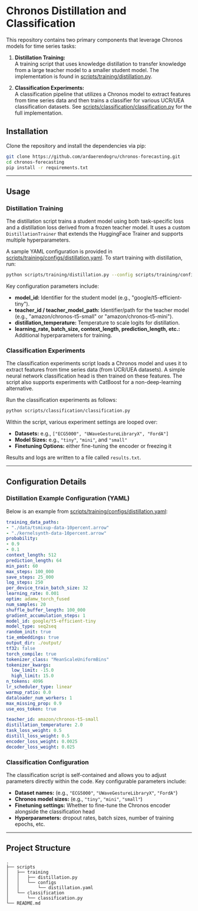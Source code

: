 # Chronos Distillation and Classification

This repository contains two primary components that leverage Chronos models for time series tasks:

1. **Distillation Training:**  
   A training script that uses knowledge distillation to transfer knowledge from a large teacher model to a smaller student model. The implementation is found in [scripts/training/distillation.py](scripts/training/distillation.py).

2. **Classification Experiments:**  
   A classification pipeline that utilizes a Chronos model to extract features from time series data and then trains a classifier for various UCR/UEA classification datasets. See [scripts/classification/classification.py](scripts/classification/classification.py) for the full implementation.


## Installation

Clone the repository and install the dependencies via pip:
```bash
git clone https://github.com/ardaerendogru/chronos-forecasting.git
cd chronos-forecasting
pip install -r requirements.txt
```

---

## Usage

### Distillation Training

The distillation script trains a student model using both task-specific loss and a distillation loss derived from a frozen teacher model. It uses a custom `DistillationTrainer` that extends the HuggingFace Trainer and supports multiple hyperparameters.

A sample YAML configuration is provided in [scripts/training/configs/distillation.yaml](scripts/training/configs/distillation.yaml). To start training with distillation, run:

```bash
python scripts/training/distillation.py --config scripts/training/configs/distillation.yaml
```

Key configuration parameters include:
- **model_id:** Identifier for the student model (e.g., "google/t5-efficient-tiny").
- **teacher_id / teacher_model_path:** Identifier/path for the teacher model (e.g., "amazon/chronos-t5-small" or "amazon/chronos-t5-mini").
- **distillation_temperature:** Temperature to scale logits for distillation.
- **learning_rate, batch_size, context_length, prediction_length, etc.:** Additional hyperparameters for training.

### Classification Experiments

The classification experiments script loads a Chronos model and uses it to extract features from time series data (from UCR/UEA datasets). A simple neural network classification head is then trained on these features. The script also supports experiments with CatBoost for a non-deep-learning alternative.

Run the classification experiments as follows:

```bash
python scripts/classification/classification.py
```

Within the script, various experiment settings are looped over:
- **Datasets:** e.g., `["ECG5000", "UWaveGestureLibraryX", "FordA"]`
- **Model Sizes:** e.g., `"tiny"`, `"mini"`, and `"small"`
- **Finetuning Options:** either fine-tuning the encoder or freezing it

Results and logs are written to a file called `results.txt`.

---

## Configuration Details

### Distillation Example Configuration (YAML)

Below is an example from [scripts/training/configs/distillation.yaml](scripts/training/configs/distillation.yaml):

```yaml
training_data_paths:
- "./data/tsmixup-data-10percent.arrow"
- "./kernelsynth-data-10percent.arrow"
probability:
- 0.9
- 0.1
context_length: 512
prediction_length: 64
min_past: 60
max_steps: 100_000
save_steps: 25_000
log_steps: 250
per_device_train_batch_size: 32
learning_rate: 0.001
optim: adamw_torch_fused
num_samples: 20
shuffle_buffer_length: 100_000
gradient_accumulation_steps: 1
model_id: google/t5-efficient-tiny
model_type: seq2seq
random_init: true
tie_embeddings: true
output_dir: ./output/
tf32: false
torch_compile: true
tokenizer_class: "MeanScaleUniformBins"
tokenizer_kwargs:
  low_limit: -15.0
  high_limit: 15.0
n_tokens: 4096
lr_scheduler_type: linear
warmup_ratio: 0.0
dataloader_num_workers: 1
max_missing_prop: 0.9
use_eos_token: true

teacher_id: amazon/chronos-t5-small
distillation_temperature: 2.0
task_loss_weight: 0.5
distill_loss_weight: 0.5
encoder_loss_weight: 0.0025
decoder_loss_weight: 0.025


```

### Classification Configuration

The classification script is self-contained and allows you to adjust parameters directly within the code. Key configurable parameters include:
- **Dataset names:** (e.g., `"ECG5000"`, `"UWaveGestureLibraryX"`, `"FordA"`)
- **Chronos model sizes:** (e.g., `"tiny"`, `"mini"`, `"small"`)
- **Finetuning settings:** Whether to fine-tune the Chronos encoder alongside the classification head
- **Hyperparameters:** dropout rates, batch sizes, number of training epochs, etc.

---

## Project Structure

```
.
├── scripts
│   ├── training
│   │   ├── distillation.py
│   │   └── configs
│   │       └── distillation.yaml
│   └── classification
│       └── classification.py
└── README.md
```


